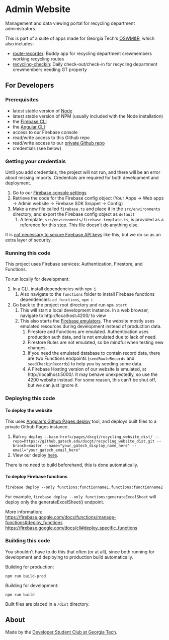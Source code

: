 # Admin Website

Management and data viewing portal for recycling department administrators.

This is part of a suite of apps made for Georgia Tech's [OSWM&R](http://www.recycle.gatech.edu/), which also includes:
* [route-recorder](https://github.com/dscgt/route_recorder): Buddy app for recycling department crewmembers working recycling routes
* [recycling-checkin](https://github.com/dscgt/recycling_checkin): Daily check-out/check-in for recycling department crewmembers needing GT property

## For Developers

### Prerequisites

* latest stable version of [Node](https://nodejs.org/en/)
* latest stable version of NPM (usually included with the Node installation)
* the [Firebase CLI](https://firebase.google.com/docs/cli)
* the [Angular CLI](https://cli.angular.io/)
* access to our Firebase console
* read/write access to this Github repo
* read/write access to our [private Github repo](https://github.gatech.edu/dscgt/recycling_website_dist)
* credentials (see below)

### Getting your credentials

Until you add credentials, the project will not run, and there will be an error about missing imports. Credentials are required for both development and deployment.

1. Go to our [Firebase console settings](https://console.firebase.google.com/u/0/project/gt-recycling/settings/general/)
1. Retrieve the code for the Firebase config object (Your Apps -> Web apps -> Admin website -> Firebase SDK Snippet -> Config)
1. Make a new file called `firebase.ts` and place it in the `src/environments` directory, and export the Firebase config object as `default`
   1. A template, `src/environments/firebase-template.ts`, is provided as a reference for this step. This file doesn't do anything else.

It is [not necessary to secure Firebase API keys](https://firebase.google.com/docs/projects/api-keys) like this, but we do so as an extra layer of security. 

### Running this code

This project uses Firebase services: Authentication, Firestore, and Functions. 

To run locally for development:

1. In a CLI, install dependencies with `npm i`
   1. Also navigate to the `functions` folder to install Firebase functions dependencies: `cd functions`, `npm i`
1. Go back to the project root directory and run `npm start`
   1. This will start a local development instance. In a web browser, navigate to http://localhost:4200/ to view
   1. This also starts the [Firebase emulators](https://firebase.google.com/docs/emulator-suite). The website mostly uses emulated resources during development instead of production data.
      1. Firestore and Functions are emulated. Authentication uses production auth data, and is not emulated due to lack of need. 
      1. Firestore Rules are not emulated, so be mindful when testing new changes.
      1. If you need the emulated database to contain record data, there are two Functions endpoints (`seedRouteRecords` and `seedCheckinRecords`) to help you by seeding some data.
      2. A Firebase Hosting version of our website is emulated, at http://localhost:5000/. It may behave unexpectedly, so use the 4200 website instead. For some reason, this can't be shut off, but we can just ignore it.

### Deploying this code

#### To deploy the website

This uses [Angular's Github Pages deploy](https://npmjs.org/package/angular-cli-ghpages) tool, and deploys built files to a private Github Pages instance.

1. Run `ng deploy --base-href=/pages/dscgt/recycling_website_dist/ --repo=https://github.gatech.edu/dscgt/recycling_website_dist.git --branch=master --name="your_gatech_display_name_here" --email="your_gatech_email_here"`
1. View our deploy [here](https://github.gatech.edu/pages/dscgt/recycling_website_dist/).

There is no need to build beforehand, this is done automatically.

#### To deploy Firebase functions
```
firebase deploy --only functions:functionname1,functions:functionname2
```

For example, `firebase deploy --only functions:generateExcelSheet` will deploy only the generateExcelSheet() endpoint. 

More information: \
https://firebase.google.com/docs/functions/manage-functions#deploy_functions \
https://firebase.google.com/docs/cli#deploy_specific_functions

### Building this code

You shouldn't have to do this that often (or at all), since both running for development and deploying to production build automatically.

Building for production:

```
npm run build-prod
```

Building for development:
```
npm run build
```

Built files are placed in a `/dist` directory.

## About

Made by the [Developer Student Club at Georgia Tech](https://dscgt.club/). 
